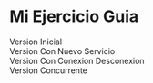 # Mi Ejercicio Guia  
  
Version Inicial  
Version Con Nuevo Servicio  
Version Con Conexion Desconexion    
Version Concurrente  
